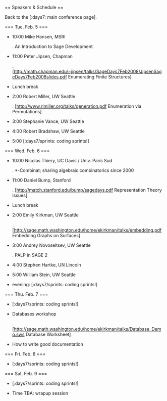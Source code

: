 == Speakers & Schedule ==

Back to the [:days7: main conference page].

=== Tue. Feb. 5 ===

 * 10:00 Mike Hansen, MSRI

    . An Introduction to Sage Development

 * 11:00 Peter Jipsen, Chapman

    . [http://math.chapman.edu/~jipsen/talks/SageDays7Feb2008/JipsenSageDays7Feb2008slides.pdf Enumerating Finite Structures]

 * Lunch break

 * 2:00 Robert Miller, UW Seattle

    . [http://www.rlmiller.org/talks/generation.pdf Enumeration via Permutations]

 * 3:00 Stephanie Vance, UW Seattle

 * 4:00 Robert Bradshaw, UW Seattle

 * 5:00 [:days7/sprints: coding sprints!]

=== Wed. Feb. 6 ===

 * 10:00 Nicolas Thiery, UC Davis / Univ. Paris Sud

    . *-Combinat; sharing algebraic combinatorics since 2000


 * 11:00 Daniel Bump, Stanford 

     . [http://match.stanford.edu/bump/sagedays.pdf Representation Theory Issues]


 * Lunch break

 * 2:00 Emily Kirkman, UW Seattle

    . [http://sage.math.washington.edu/home/ekirkman/talks/embedding.pdf Embedding Graphs on Surfaces]

 * 3:00 Andrey Novoseltsev, UW Seattle

    . PALP in SAGE 2

 * 4:00 Stephen Hartke, UN Lincoln

 * 5:00 William Stein, UW Seattle

 * evening: [:days7/sprints: coding sprints!]

=== Thu. Feb. 7 ===

 * [:days7/sprints: coding sprints!]

 * Databases workshop

    . [http://sage.math.washington.edu/home/ekirkman/talks/Database_Demo.sws Database Worksheet]

 * How to write good documentation

=== Fri. Feb. 8 ===

 * [:days7/sprints: coding sprints!]

=== Sat. Feb. 9 ===

 * [:days7/sprints: coding sprints!]

 * Time TBA: wrapup session

